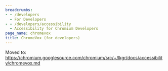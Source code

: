 ```yaml
---
breadcrumbs:
- - /developers
  - For Developers
- - /developers/accessibility
  - Accessibility for Chromium Developers
page_name: chromevox
title: ChromeVox (for developers)
---
```


Moved to:
<https://chromium.googlesource.com/chromium/src/+/lkgr/docs/accessibility/chromevox.md>